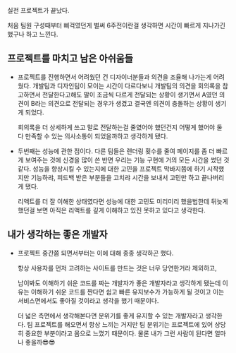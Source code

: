 실전 프로젝트가 끝났다.

처음 팀원 구성때부터 삐걱였던게 벌써 6주전이란걸 생각하면 시간이 빠르게 지나가긴 했구나 하고 느낀다.

## 프로젝트를 마치고 남은 아쉬움들
+ 프로젝트를 진행하면서 어려웠던 건 디자이너분들과 의견을 조율해 나가는게 어려웠다.
개발팀과 디자인팀이 모이는 시간이 다르다보니 개발팀의 의견을 회의록을 참고하면서 전달한다고해도 말이 조금씩 다르게 전달되는 상황이 생기면서 A였던 의견이 B라는 의견으로 전달되는 경우가 생겼고 결국엔 의견이 충돌하는 상황이 생기게 되었다.

  회의록을 더 상세하게 쓰고 말로 전달하는걸 줄였어야 했던건지 어떻게 했어야 둘 다 만족할 수 있는 의사소통이 되었을까하고 생각하게 됐다.

+ 두번째는 성능에 관한 점이다. 다른 팀들은 렌더링 횟수를 줄여 페이지를 좀 더 빠르게 보여주는 것에 신경을 많이 쓴 반면 우리는 기능 구현에 거의 모든 시간을 썼던 것 같다.
성능을 향상시킬 수 있는지에 대한 고민을 프로젝트 막바지쯤에 하기 시작했지만 기능하랴, 피드백 받은 부분들을 고치랴 시간을 보내서 고민만 하고 끝나버리게 됐다.

  리액트를 더 잘 이해한 상태였다면 성능에 대한 고민도 미리미리 했을법한데 뒤늦게 했던걸 보면 아직은 리액트를 깊게 이해하고 있진 못하고 있다고 생각한다. 

## 내가 생각하는 좋은 개발자
+ 프로젝트 중간쯤 되면서부터는 이에 대해 종종 생각하곤 했다. 

  항상 사용자를 먼저 고려하는 사이트를 만드는 것은 너무 당연한거라 제외하고,

  남이봐도 이해하기 쉬운 코드를 짜는 개발자가 좋은 개발자라고 생각하게 됐는데 이유는 이해하기 쉬운 코드를 짠다면 쉽고 빠른 유지보수가 가능하게 될 것이고 이는 서비스면에서도 좋아질 것이라고 생각을 했기 때문이다. 

  더 넓은 측면에서 생각해본다면 분위기를 좋게 유지할 수 있는 개발자라고 생각한다. 팀 프로젝트를 해오면서 항상 느끼는 거지만 팀 분위기는 프로젝트에 있어 상당히 중요한 부분이라고 몸으로 느꼈기 때문이다. 
  물론 내가 그런 사람이 된다면 얼마나 좋을까😎😎 






